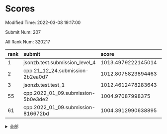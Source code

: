 # Scores

Modified Time: 2022-03-08 19:17:00

Submit Num: 207

All Rank Num: 320217

| rank |               submit               |       score        |       sigma        | pk_num |
| :--- | :--------------------------------- | :----------------- | :----------------- | :----- |
| 1    | jsonzb.test.submission_level_4     | 1013.4979222145014 | 0.8063726919519965 | 6191   |
| 2    | cpp.21_12_24.submission-2b2ea0d7   | 1012.8075823894463 | 0.7884272508067296 | 6191   |
| 3    | jsonzb.test.test_1                 | 1012.4612478283643 | 0.8242625683299488 | 6187   |
| 55   | cpp.2022_01_09.submission-5b0e3de2 | 1004.97087998375   | 0.7289738017963852 | 6187   |
| 61   | cpp.2022_01_09.submission-816672bd | 1004.3912990638895 | 0.7073779393891954 | 6189   |


<details>
<summary>全部</summary>

| rank |                 submit                 |       score        |       sigma        | pk_num |
| :--- | :------------------------------------- | :----------------- | :----------------- | :----- |
| 1    | jsonzb.test.submission_level_4         | 1013.4979222145014 | 0.8063726919519965 | 6191   |
| 2    | cpp.21_12_24.submission-2b2ea0d7       | 1012.8075823894463 | 0.7884272508067296 | 6191   |
| 3    | jsonzb.test.test_1                     | 1012.4612478283643 | 0.8242625683299488 | 6187   |
| 4    | gobigger.level_3.submission_level_3_17 | 1011.8324948627051 | 0.7797136760018888 | 6192   |
| 5    | gobigger.level_3.submission_level_3_38 | 1011.4854527097241 | 0.7774559636817244 | 6185   |
| 6    | gobigger.level_3.submission_level_3_14 | 1011.3507903270281 | 0.7944381900991825 | 6187   |
| 7    | gobigger.level_3.submission_level_3_8  | 1011.3505029574674 | 0.7576117517614152 | 6189   |
| 8    | gobigger.level_3.submission_level_3_45 | 1011.3236961612868 | 0.7835433222288026 | 6186   |
| 9    | gobigger.level_3.submission_level_3_13 | 1011.2054979559625 | 0.7782780795727602 | 6184   |
| 10   | gobigger.level_3.submission_level_3_37 | 1011.0714423069022 | 0.7295939107965891 | 6189   |
| 11   | gobigger.level_3.submission_level_3_5  | 1010.9630055891606 | 0.7591810595872442 | 6190   |
| 12   | gobigger.level_3.submission_level_3_48 | 1010.9105914684719 | 0.7647041581442299 | 6190   |
| 13   | gobigger.level_3.submission_level_3_39 | 1010.8948026621727 | 0.7784186578463773 | 6191   |
| 14   | gobigger.level_3.submission_level_3_6  | 1010.8396634169787 | 0.7627708274673263 | 6189   |
| 15   | gobigger.level_3.submission_level_3_9  | 1010.7866365430237 | 0.7695122724769858 | 6194   |
| 16   | gobigger.level_3.submission_level_3_18 | 1010.5997264978267 | 0.7892208838069038 | 6188   |
| 17   | gobigger.level_3.submission_level_3_3  | 1010.5791910598896 | 0.7729420949042853 | 6187   |
| 18   | gobigger.level_3.submission_level_3_26 | 1010.4385928537051 | 0.7531076301216649 | 6186   |
| 19   | gobigger.level_3.submission_level_3_27 | 1010.4206522747903 | 0.7573515684155915 | 6184   |
| 20   | gobigger.level_3.submission_level_3_24 | 1010.4004338050191 | 0.7692104383699708 | 6182   |
| 21   | gobigger.level_3.submission_level_3_41 | 1010.3462050366268 | 0.7559407669184567 | 6187   |
| 22   | gobigger.level_3.submission_level_3_19 | 1010.3092657437696 | 0.7530611100564808 | 6191   |
| 23   | gobigger.level_3.submission_level_3_49 | 1010.2974160682897 | 0.7510037498878654 | 6193   |
| 24   | gobigger.level_3.submission_level_3_46 | 1010.2288298970582 | 0.765948062634224  | 6185   |
| 25   | gobigger.level_3.submission_level_3_11 | 1010.1555589718494 | 0.7693335307796497 | 6183   |
| 26   | gobigger.level_3.submission_level_3_47 | 1010.0904975426644 | 0.7717615429727833 | 6191   |
| 27   | gobigger.level_3.submission_level_3_44 | 1010.069133718963  | 0.7578828320508734 | 6187   |
| 28   | gobigger.level_3.submission_level_3_43 | 1009.9919862179532 | 0.773622978259113  | 6191   |
| 29   | gobigger.level_3.submission_level_3_7  | 1009.9519290278093 | 0.7387228926520597 | 6189   |
| 30   | gobigger.level_3.submission_level_3_33 | 1009.8541380530062 | 0.7485228474948672 | 6187   |
| 31   | gobigger.level_3.submission_level_3_22 | 1009.8038216220866 | 0.7573943386084462 | 6182   |
| 32   | gobigger.level_3.submission_level_3_34 | 1009.7850967408582 | 0.7697583740648976 | 6183   |
| 33   | gobigger.level_3.submission_level_3_21 | 1009.7574285548086 | 0.7482519832625347 | 6188   |
| 34   | gobigger.level_3.submission_level_3_2  | 1009.7286188630031 | 0.7560221493096634 | 6189   |
| 35   | gobigger.level_3.submission_level_3_20 | 1009.5691936630186 | 0.7532934221569851 | 6188   |
| 36   | gobigger.level_3.submission_level_3_4  | 1009.4283129312854 | 0.7448361410717074 | 6189   |
| 37   | gobigger.level_3.submission_level_3_15 | 1009.4096311208127 | 0.752041399603932  | 6187   |
| 38   | gobigger.level_3.submission_level_3_30 | 1009.3431100853526 | 0.7599375882542474 | 6186   |
| 39   | gobigger.level_3.submission_level_3_36 | 1009.2280469639968 | 0.7374552336134059 | 6187   |
| 40   | gobigger.level_3.submission_level_3_10 | 1009.2057994662321 | 0.7495139595866399 | 6193   |
| 41   | gobigger.level_3.submission_level_3_1  | 1009.1594064809627 | 0.7617339054996185 | 6181   |
| 42   | gobigger.level_3.submission_level_3_23 | 1009.1099191299919 | 0.7368170298858208 | 6187   |
| 43   | gobigger.level_3.submission_level_3_28 | 1009.0427117232546 | 0.7419699600017209 | 6191   |
| 44   | gobigger.level_3.submission_level_3_42 | 1008.975202583528  | 0.7581471223569795 | 6194   |
| 45   | gobigger.level_3.submission_level_3_29 | 1008.9252338850674 | 0.7378729636580219 | 6189   |
| 46   | gobigger.level_3.submission_level_3_31 | 1008.9175461328604 | 0.7417274199589754 | 6188   |
| 47   | gobigger.level_3.submission_level_3_35 | 1008.8470259697796 | 0.7458786453060198 | 6192   |
| 48   | gobigger.level_3.submission_level_3_25 | 1008.7338713424708 | 0.7370383817900471 | 6189   |
| 49   | gobigger.level_3.submission_level_3_16 | 1008.4781268367049 | 0.7504043606547885 | 6187   |
| 50   | gobigger.level_3.submission_level_3_0  | 1008.1296973238179 | 0.7310900174529961 | 6188   |
| 51   | gobigger.level_3.submission_level_3_40 | 1008.051441299721  | 0.7614598990641958 | 6183   |
| 52   | gobigger.level_3.submission_level_3_32 | 1007.8059890102576 | 0.7605475296988284 | 6182   |
| 53   | gobigger.level_3.submission_level_3_12 | 1007.7955454203028 | 0.7362818746335085 | 6188   |
| 54   | gobigger.level_1.submission_level_1_29 | 1005.0102540678796 | 0.718483070750044  | 6188   |
| 55   | cpp.2022_01_09.submission-5b0e3de2     | 1004.97087998375   | 0.7289738017963852 | 6187   |
| 56   | gobigger.level_1.submission_level_1_38 | 1004.9362556969945 | 0.7100099389328125 | 6188   |
| 57   | gobigger.level_1.submission_level_1_5  | 1004.6415981197598 | 0.7202838156336155 | 6184   |
| 58   | gobigger.level_1.submission_level_1_47 | 1004.5683770537271 | 0.7251881459074236 | 6187   |
| 59   | gobigger.level_1.submission_level_1_33 | 1004.5203247801356 | 0.7150675322156654 | 6183   |
| 60   | gobigger.level_1.submission_level_1_1  | 1004.4376292755547 | 0.7207054366515476 | 6189   |
| 61   | cpp.2022_01_09.submission-816672bd     | 1004.3912990638895 | 0.7073779393891954 | 6189   |
| 62   | gobigger.level_1.submission_level_1_24 | 1004.0997199897507 | 0.7366705214765531 | 6183   |
| 63   | gobigger.level_1.submission_level_1_4  | 1004.0899249331463 | 0.7034378596004072 | 6182   |
| 64   | gobigger.level_1.submission_level_1_3  | 1003.9685843938831 | 0.7226230461754113 | 6184   |
| 65   | gobigger.level_1.submission_level_1_19 | 1003.9628750916642 | 0.7177921714130128 | 6190   |
| 66   | gobigger.level_1.submission_level_1_17 | 1003.8765445513388 | 0.7161075834594353 | 6186   |
| 67   | gobigger.level_1.submission_level_1_46 | 1003.8658360952267 | 0.7158806179879319 | 6186   |
| 68   | gobigger.level_1.submission_level_1_32 | 1003.8469633768503 | 0.7212862032434562 | 6185   |
| 69   | gobigger.level_1.submission_level_1_18 | 1003.8402789066057 | 0.7135585239707557 | 6185   |
| 70   | gobigger.level_1.submission_level_1_10 | 1003.7915835227767 | 0.7297335123601388 | 6188   |
| 71   | gobigger.level_1.submission_level_1_13 | 1003.7828882087111 | 0.721029610082816  | 6187   |
| 72   | gobigger.level_1.submission_level_1_22 | 1003.7811540764386 | 0.7007499920711844 | 6189   |
| 73   | gobigger.level_1.submission_level_1_36 | 1003.7672345904024 | 0.7210868454281064 | 6187   |
| 74   | gobigger.level_1.submission_level_1_28 | 1003.6302341734485 | 0.7279256251859748 | 6187   |
| 75   | gobigger.level_1.submission_level_1_34 | 1003.5956417853508 | 0.7183124536541037 | 6192   |
| 76   | gobigger.level_1.submission_level_1_6  | 1003.5436049079458 | 0.7162731930477279 | 6187   |
| 77   | gobigger.level_1.submission_level_1_35 | 1003.4925352827147 | 0.7091722872975578 | 6186   |
| 78   | gobigger.level_1.submission_level_1_14 | 1003.4395130815053 | 0.7111715752752391 | 6190   |
| 79   | gobigger.level_1.submission_level_1_7  | 1003.4182154313083 | 0.7218886469152485 | 6187   |
| 80   | gobigger.level_1.submission_level_1_8  | 1003.3118836636681 | 0.7141348950222549 | 6187   |
| 81   | gobigger.level_1.submission_level_1_12 | 1003.2554713072482 | 0.7171393848142457 | 6187   |
| 82   | gobigger.level_1.submission_level_1_37 | 1003.2486504889819 | 0.7307009335177059 | 6186   |
| 83   | gobigger.level_1.submission_level_1_25 | 1003.2306123107455 | 0.7217404289744017 | 6187   |
| 84   | gobigger.level_1.submission_level_1_21 | 1003.1936257033764 | 0.709023137592329  | 6184   |
| 85   | gobigger.level_1.submission_level_1_16 | 1003.17344455276   | 0.7161341780919049 | 6190   |
| 86   | gobigger.level_1.submission_level_1_20 | 1003.1584370769349 | 0.7229484491835678 | 6187   |
| 87   | gobigger.level_1.submission_level_1_49 | 1003.153266557928  | 0.7151893849673865 | 6182   |
| 88   | gobigger.level_1.submission_level_1_40 | 1003.135900698703  | 0.7217916270546255 | 6188   |
| 89   | gobigger.level_1.submission_level_1_27 | 1002.9619933476614 | 0.7081046052431889 | 6187   |
| 90   | gobigger.level_1.submission_level_1_39 | 1002.9553105435849 | 0.7296655362858778 | 6191   |
| 91   | gobigger.level_1.submission_level_1_2  | 1002.9531301150098 | 0.7099271640375541 | 6186   |
| 92   | gobigger.level_1.submission_level_1_23 | 1002.9385193113803 | 0.7181572663098209 | 6185   |
| 93   | gobigger.level_1.submission_level_1_31 | 1002.905825228762  | 0.7141862489524686 | 6187   |
| 94   | gobigger.level_1.submission_level_1_42 | 1002.64184299406   | 0.7163548825570106 | 6190   |
| 95   | gobigger.level_1.submission_level_1_43 | 1002.5893054404125 | 0.7129493330021927 | 6189   |
| 96   | gobigger.level_1.submission_level_1_26 | 1002.5067786275357 | 0.7263627362679712 | 6185   |
| 97   | gobigger.level_1.submission_level_1_41 | 1002.4329451679679 | 0.7221538345208751 | 6188   |
| 98   | gobigger.level_1.submission_level_1_44 | 1002.3554500711901 | 0.7177561123965661 | 6192   |
| 99   | gobigger.level_1.submission_level_1_15 | 1002.3172724815444 | 0.7155673157937308 | 6189   |
| 100  | gobigger.level_1.submission_level_1_0  | 1002.3157605664843 | 0.7133685738726306 | 6186   |
| 101  | gobigger.level_1.submission_level_1_30 | 1002.3119213865208 | 0.7310783598286876 | 6189   |
| 102  | gobigger.level_1.submission_level_1_11 | 1001.8710021912866 | 0.716753473041062  | 6187   |
| 103  | gobigger.level_1.submission_level_1_45 | 1001.7067606234374 | 0.7185026524941825 | 6188   |
| 104  | gobigger.level_1.submission_level_1_48 | 1001.6805405913616 | 0.7127897252183437 | 6187   |
| 105  | gobigger.level_1.submission_level_1_9  | 1001.0009541485783 | 0.7058469060460173 | 6183   |
| 106  | gobigger.random.submission_random_1    | 997.3966369346402  | 0.7006537800527263 | 6185   |
| 107  | gobigger.random.submission_random_39   | 997.2009095342312  | 0.6997352972124129 | 6194   |
| 108  | gobigger.random.submission_random_46   | 997.0712820674539  | 0.7119287033474591 | 6186   |
| 109  | gobigger.random.submission_random_36   | 996.9066653928201  | 0.7253916026266893 | 6191   |
| 110  | gobigger.random.submission_random_3    | 996.7906642051614  | 0.6975603942897566 | 6189   |
| 111  | gobigger.random.submission_random_20   | 996.7278328719166  | 0.7147398445410481 | 6185   |
| 112  | gobigger.random.submission_random_0    | 996.6758253160451  | 0.7018634369173313 | 6198   |
| 113  | gobigger.random.submission_random_31   | 996.6144914263288  | 0.7072334163927245 | 6186   |
| 114  | gobigger.random.submission_random_22   | 996.3063484586767  | 0.6990950967052101 | 6188   |
| 115  | gobigger.random.submission_random_23   | 996.2681678715237  | 0.7065712686764742 | 6187   |
| 116  | gobigger.random.submission_random_4    | 996.2237982024627  | 0.7106838007126444 | 6190   |
| 117  | gobigger.random.submission_random_26   | 996.1645050212865  | 0.7051843163615679 | 6191   |
| 118  | gobigger.random.submission_random_15   | 996.1565282098643  | 0.7216203140803554 | 6189   |
| 119  | gobigger.random.submission_random_16   | 996.1400297639619  | 0.7104754694607855 | 6189   |
| 120  | gobigger.random.submission_random_21   | 996.1135223201713  | 0.7131975789995653 | 6189   |
| 121  | gobigger.random.submission_random_5    | 996.0336832275973  | 0.7210954581238161 | 6185   |
| 122  | gobigger.random.submission_random_42   | 996.0293747383057  | 0.7155626496467004 | 6190   |
| 123  | gobigger.random.submission_random_30   | 996.0209061995298  | 0.706458262993525  | 6188   |
| 124  | gobigger.random.submission_random_17   | 996.0177817740582  | 0.719221946771744  | 6187   |
| 125  | gobigger.random.submission_random_14   | 995.9344149644969  | 0.7099529020218376 | 6185   |
| 126  | gobigger.random.submission_random_32   | 995.924839627528   | 0.7065101450363188 | 6185   |
| 127  | gobigger.random.submission_random_6    | 995.9194158532163  | 0.7053680676653031 | 6186   |
| 128  | gobigger.random.submission_random_7    | 995.9153304620341  | 0.7071584953832654 | 6190   |
| 129  | gobigger.random.submission_random_10   | 995.873251851742   | 0.7140702263578017 | 6186   |
| 130  | gobigger.random.submission_random_34   | 995.8262449736914  | 0.6933934082690381 | 6192   |
| 131  | gobigger.random.submission_random_25   | 995.8204276971057  | 0.7066736922283344 | 6190   |
| 132  | gobigger.random.submission_random_44   | 995.8051480737439  | 0.7132097419454541 | 6191   |
| 133  | gobigger.random.submission_random_18   | 995.7658438039681  | 0.7214766681417455 | 6188   |
| 134  | gobigger.random.submission_random_24   | 995.7013767904134  | 0.7094790137906349 | 6187   |
| 135  | gobigger.random.submission_random_13   | 995.688510182486   | 0.7052910177066729 | 6188   |
| 136  | gobigger.random.submission_random_19   | 995.6723491154994  | 0.7102400745152979 | 6188   |
| 137  | gobigger.random.submission_random_12   | 995.6374877195605  | 0.7083617688259994 | 6183   |
| 138  | gobigger.random.submission_random_29   | 995.5290241881747  | 0.7177685107839843 | 6184   |
| 139  | gobigger.random.submission_random_2    | 995.4651794292482  | 0.7133709633868186 | 6191   |
| 140  | gobigger.random.submission_random_40   | 995.4651184405028  | 0.7080576809428326 | 6187   |
| 141  | gobigger.random.submission_random_11   | 995.4393847065676  | 0.7041808309917038 | 6194   |
| 142  | gobigger.random.submission_random_28   | 995.4197410752431  | 0.7113107377278267 | 6183   |
| 143  | gobigger.random.submission_random_49   | 995.4107688779471  | 0.7127867320340415 | 6186   |
| 144  | gobigger.random.submission_random_35   | 995.3745530959083  | 0.7406535825603511 | 6190   |
| 145  | gobigger.random.submission_random_47   | 995.3194529521916  | 0.7123634083472679 | 6188   |
| 146  | gobigger.random.submission_random_45   | 995.2246160146426  | 0.7129035527596399 | 6187   |
| 147  | gobigger.random.submission_random_33   | 995.1876421643016  | 0.7227278358489427 | 6188   |
| 148  | gobigger.random.submission_random_41   | 995.1796191828614  | 0.711359152035118  | 6186   |
| 149  | gobigger.random.submission_random_48   | 995.1545889250954  | 0.7267968459071056 | 6183   |
| 150  | gobigger.random.submission_random_43   | 995.1457398881115  | 0.7093312354851834 | 6189   |
| 151  | gobigger.random.submission_random_37   | 995.0812993703025  | 0.6906725595760659 | 6186   |
| 152  | gobigger.random.submission_random_27   | 994.9960009099354  | 0.7177903806365586 | 6186   |
| 153  | gobigger.random.submission_random_8    | 994.9145782542912  | 0.7046146309488429 | 6187   |
| 154  | gobigger.level_2.submission_level_2_30 | 994.8660620773406  | 0.7227853289793131 | 6191   |
| 155  | gobigger.random.submission_random_9    | 994.7668198988333  | 0.71851335680721   | 6193   |
| 156  | gobigger.random.submission_random_38   | 994.7149751050625  | 0.7233709484090572 | 6187   |
| 157  | gobigger.level_2.submission_level_2_15 | 994.0483743160162  | 0.712199252945221  | 6185   |
| 158  | gobigger.level_2.submission_level_2_43 | 993.7521732410864  | 0.7359104467737071 | 6190   |
| 159  | gobigger.level_2.submission_level_2_26 | 993.7090824698375  | 0.7447863654183934 | 6185   |
| 160  | gobigger.level_2.submission_level_2_48 | 993.6937145674642  | 0.7289780357043806 | 6191   |
| 161  | gobigger.level_2.submission_level_2_14 | 993.5282742760199  | 0.7288147325682078 | 6187   |
| 162  | gobigger.level_2.submission_level_2_44 | 993.1675422849403  | 0.737191881098291  | 6188   |
| 163  | gobigger.level_2.submission_level_2_18 | 993.1170274288204  | 0.7290968377058735 | 6181   |
| 164  | gobigger.level_2.submission_level_2_3  | 993.1067100987143  | 0.7349172058665446 | 6190   |
| 165  | gobigger.level_2.submission_level_2_13 | 993.1059977322833  | 0.7341042105560565 | 6187   |
| 166  | gobigger.level_2.submission_level_2_20 | 992.9902217534698  | 0.7377051244475127 | 6184   |
| 167  | gobigger.level_2.submission_level_2_42 | 992.9848526057148  | 0.7294814254904727 | 6188   |
| 168  | gobigger.level_2.submission_level_2_46 | 992.9700985604688  | 0.7515111496683065 | 6187   |
| 169  | gobigger.level_2.submission_level_2_38 | 992.8660235584981  | 0.7346350175959233 | 6192   |
| 170  | gobigger.level_2.submission_level_2_2  | 992.8086394003258  | 0.7226794283644643 | 6189   |
| 171  | gobigger.level_2.submission_level_2_32 | 992.7638170173575  | 0.7247092287993131 | 6185   |
| 172  | gobigger.level_2.submission_level_2_5  | 992.7291929070218  | 0.7349985572057341 | 6187   |
| 173  | gobigger.level_2.submission_level_2_9  | 992.6114247894124  | 0.7553675017388662 | 6187   |
| 174  | gobigger.level_2.submission_level_2_4  | 992.5486860417769  | 0.7255260464991573 | 6187   |
| 175  | gobigger.level_2.submission_level_2_17 | 992.5130286434319  | 0.7445899385848018 | 6184   |
| 176  | gobigger.level_2.submission_level_2_16 | 992.4912911874171  | 0.7335669676942093 | 6189   |
| 177  | gobigger.level_2.submission_level_2_22 | 992.4673732959595  | 0.7435777566892396 | 6190   |
| 178  | gobigger.level_2.submission_level_2_49 | 992.398976271017   | 0.7411620975973143 | 6189   |
| 179  | gobigger.level_2.submission_level_2_24 | 992.325931586446   | 0.7477691585747508 | 6185   |
| 180  | gobigger.level_2.submission_level_2_21 | 992.3091687541679  | 0.7387760940361655 | 6191   |
| 181  | gobigger.level_2.submission_level_2_11 | 992.2631377264738  | 0.7439944341689014 | 6186   |
| 182  | gobigger.level_2.submission_level_2_19 | 992.2393432569347  | 0.7458926545218904 | 6187   |
| 183  | gobigger.level_2.submission_level_2_37 | 992.2251386127756  | 0.7380684590384652 | 6195   |
| 184  | gobigger.level_2.submission_level_2_10 | 992.2151758272814  | 0.742942737758437  | 6193   |
| 185  | gobigger.level_2.submission_level_2_25 | 992.2074469473046  | 0.7577964924827774 | 6181   |
| 186  | gobigger.level_2.submission_level_2_40 | 992.1195159268207  | 0.7424872832513068 | 6193   |
| 187  | gobigger.level_2.submission_level_2_8  | 992.0343004577848  | 0.7174272286682484 | 6195   |
| 188  | gobigger.level_2.submission_level_2_12 | 991.9570766711     | 0.7528196029399633 | 6184   |
| 189  | gobigger.level_2.submission_level_2_31 | 991.905926155856   | 0.732377092360669  | 6193   |
| 190  | gobigger.level_2.submission_level_2_27 | 991.9029779498507  | 0.7362835577253602 | 6189   |
| 191  | gobigger.level_2.submission_level_2_1  | 991.8990449133679  | 0.7375701043166907 | 6188   |
| 192  | gobigger.level_2.submission_level_2_36 | 991.8121951407493  | 0.7504437486005725 | 6186   |
| 193  | gobigger.level_2.submission_level_2_47 | 991.7893630935941  | 0.7630673152989281 | 6181   |
| 194  | gobigger.level_2.submission_level_2_35 | 991.6296387932744  | 0.7566107952089606 | 6189   |
| 195  | gobigger.level_2.submission_level_2_7  | 991.5754834259378  | 0.7373182555030229 | 6188   |
| 196  | gobigger.level_2.submission_level_2_33 | 991.5001989537799  | 0.7414501890627626 | 6182   |
| 197  | gobigger.level_2.submission_level_2_34 | 991.4873605906816  | 0.7420086587264425 | 6189   |
| 198  | gobigger.level_2.submission_level_2_0  | 991.4220389301822  | 0.745169951414376  | 6188   |
| 199  | gobigger.level_2.submission_level_2_6  | 991.405913437005   | 0.7844480576521705 | 6193   |
| 200  | gobigger.level_2.submission_level_2_29 | 991.3631887475883  | 0.7715721021127371 | 6191   |
| 201  | gobigger.level_2.submission_level_2_23 | 991.1526566462695  | 0.7509295586446848 | 6190   |
| 202  | gobigger.level_2.submission_level_2_28 | 990.9529039940494  | 0.7464229633327183 | 6190   |
| 203  | gobigger.level_2.submission_level_2_41 | 990.8617016863245  | 0.7524643056883847 | 6190   |
| 204  | gobigger.level_2.submission_level_2_39 | 990.3813268052102  | 0.7674386070117551 | 6193   |
| 205  | gobigger.level_2.submission_level_2_45 | 989.2499431479971  | 0.7764729319413196 | 6190   |
| 206  | gobigger.none.submission_none_0        | 979.3657603315398  | 1.266408948424688  | 6191   |
| 207  | gobigger.none.submission_none_1        | 976.3560167644265  | 1.3306726248170868 | 6186   |

</details>